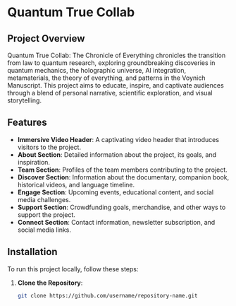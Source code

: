 # Quantum True Collab

## Project Overview

Quantum True Collab: The Chronicle of Everything chronicles the transition from law to quantum research, exploring groundbreaking discoveries in quantum mechanics, the holographic universe, AI integration, metamaterials, the theory of everything, and patterns in the Voynich Manuscript. This project aims to educate, inspire, and captivate audiences through a blend of personal narrative, scientific exploration, and visual storytelling.

## Features

- **Immersive Video Header**: A captivating video header that introduces visitors to the project.
- **About Section**: Detailed information about the project, its goals, and inspiration.
- **Team Section**: Profiles of the team members contributing to the project.
- **Discover Section**: Information about the documentary, companion book, historical videos, and language timeline.
- **Engage Section**: Upcoming events, educational content, and social media challenges.
- **Support Section**: Crowdfunding goals, merchandise, and other ways to support the project.
- **Connect Section**: Contact information, newsletter subscription, and social media links.

## Installation

To run this project locally, follow these steps:

1. **Clone the Repository**:
   ```sh
   git clone https://github.com/username/repository-name.git
